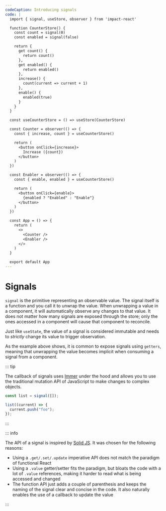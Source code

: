 ```yaml
---
codeCaption: Introducing signals
code: |
  import { signal, useStore, observer } from 'impact-react'

  function CounterStore() {
    const count = signal(0)
    const enabled = signal(false)

    return {
      get count() {
        return count()
      },
      get enabled() {
        return enabled()
      },
      increase() {
        count(current => current + 1)
      },
      enable() {
        enabled(true)
      }
    }
  }

  const useCounterStore = () => useStore(CounterStore)

  const Counter = observer(() => {
    const { increase, count } = useCounterStore()

    return (
      <button onClick={increase}>
        Increase ({count})
      </button>
    )
  })

  const Enabler = observer(() => {
    const { enable, enabled } = useCounterStore()

    return (
      <button onClick={enable}>
        {enabled ? "Enabled" : "Enable"}
      </button>
    )
  })

  const App = () => {
    return (
      <>
        <Counter />
        <Enabler />
      </>
    )
  }

  export default App
---
```


# Signals

<ClientOnly>
  <Playground />
</ClientOnly>

`signal` is the primitive representing an observable value. The signal itself is a function and you call it to unwrap the value. When unwrapping a value in a component, it will automatically observe any changes to that value. It does not matter how many signals are exposed through the store; only the ones accessed in a component will cause that component to reconcile.

Just like `useState`, the value of a signal is considered immutable and needs to _strictly_ change its value to trigger observation.

As the example above shows, it is common to expose signals using `getters`, meaning that unwrapping the value becomes implicit when consuming a signal from a component.

::: tip

The callback of signals uses [Immer](https://immerjs.github.io/immer/) under the hood and allows you to use the traditional mutation API of JavaScript to make changes to complex objects.

```ts
const list = signal([]);

list((current) => {
  current.push("foo");
});
```

:::

::: info

The API of a signal is inspired by [Solid JS](https://www.solidjs.com/). It was chosen for the following reasons:

- Using a `.get/.set/.update` imperative API does not match the paradigm of functional React
- Using a `.value` getter/setter fits the paradigm, but bloats the code with a lot of `.value` references, making it harder to read what is being accessed and changed
- The function API just adds a couple of parenthesis and keeps the naming of the signal clear and concise in the code. It also naturally enables the use of a callback to update the value

:::
